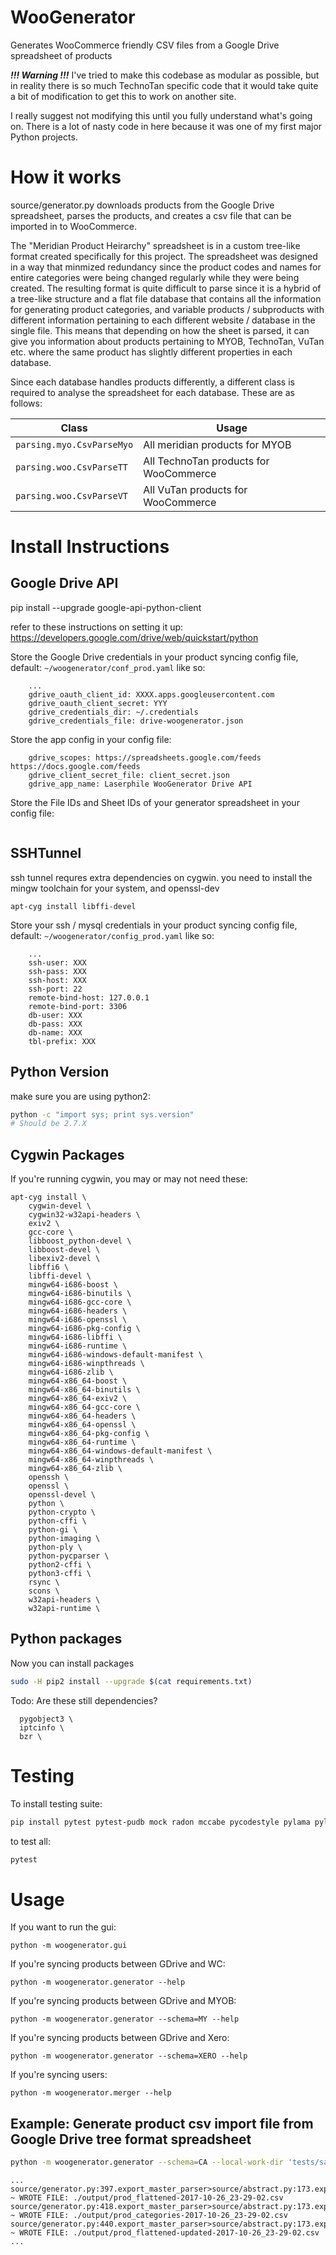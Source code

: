 # WooGenerator

Generates WooCommerce friendly CSV files from a Google Drive spreadsheet of products

***!!! Warning !!!***
I've tried to make this codebase as modular as possible, but in reality there is
so much TechnoTan specific code that it would take quite a bit of modification
to get this to work on another site.

I really suggest not modifying this until you fully understand what's going on.
There is a lot of nasty code in here because it was one of my first major Python
projects.

How it works
====
source/generator.py downloads products from the Google Drive spreadsheet, parses the
products, and creates a csv file that can be imported in to WooCommerce.

The "Meridian Product Heirarchy" spreadsheet is in a custom tree-like format
created specifically for this project. The spreadsheet was designed in a way
that minmized redundancy since the product codes and names for entire categories
were being changed regularly while they were being created. The resulting
format is quite difficult to parse since it is a hybrid of a tree-like structure
and a flat file database that contains all the information for generating product
categories, and variable products / subproducts with different information
pertaining to each different website / database in the single file. This means
that depending on how the sheet is parsed, it can give you information about
products pertaining to MYOB, TechnoTan, VuTan etc. where the same product has
slightly different properties in each database.

Since each database handles products differently, a different class is required
to analyse the spreadsheet for each database. These are as follows:

| Class | Usage |
| --- | --- |
| `parsing.myo.CsvParseMyo` | All meridian products for MYOB |
| `parsing.woo.CsvParseTT` | All TechnoTan products for WooCommerce |
| `parsing.woo.CsvParseVT` | All VuTan products for WooCommerce |



Install Instructions
====================

Google Drive API
----------------

pip install --upgrade google-api-python-client

refer to these instructions on setting it up:
https://developers.google.com/drive/web/quickstart/python

Store the Google Drive credentials in your product syncing config file, default: `~/woogenerator/conf_prod.yaml` like so:

```
    ...
    gdrive_oauth_client_id: XXXX.apps.googleusercontent.com
    gdrive_oauth_client_secret: YYY
    gdrive_credentials_dir: ~/.credentials
    gdrive_credentials_file: drive-woogenerator.json
```

Store the app config in your config file:

```
    gdrive_scopes: https://spreadsheets.google.com/feeds https://docs.google.com/feeds
    gdrive_client_secret_file: client_secret.json
    gdrive_app_name: Laserphile WooGenerator Drive API
```

Store the File IDs and Sheet IDs of your generator spreadsheet in your config file:

```

```

SSHTunnel
---------

ssh tunnel requres extra dependencies on cygwin. you need to install the mingw toolchain for your system, and openssl-dev

``` shell
apt-cyg install libffi-devel
```

Store your ssh / mysql credentials in your product syncing config file, default: `~/woogenerator/config_prod.yaml` like so:

```
    ...
    ssh-user: XXX
    ssh-pass: XXX
    ssh-host: XXX
    ssh-port: 22
    remote-bind-host: 127.0.0.1
    remote-bind-port: 3306
    db-user: XXX
    db-pass: XXX
    db-name: XXX
    tbl-prefix: XXX

```

Python Version
---

make sure you are using python2:

```bash
python -c "import sys; print sys.version"
# Should be 2.7.X
```

Cygwin Packages
---------------
If you're running cygwin, you may or may not need these:

```
apt-cyg install \
    cygwin-devel \
    cygwin32-w32api-headers \
    exiv2 \
    gcc-core \
    libboost_python-devel \
    libboost-devel \
    libexiv2-devel \
    libffi6 \
    libffi-devel \
    mingw64-i686-boost \
    mingw64-i686-binutils \
    mingw64-i686-gcc-core \
    mingw64-i686-headers \
    mingw64-i686-openssl \
    mingw64-i686-pkg-config \
    mingw64-i686-libffi \
    mingw64-i686-runtime \
    mingw64-i686-windows-default-manifest \
    mingw64-i686-winpthreads \
    mingw64-i686-zlib \
    mingw64-x86_64-boost \
    mingw64-x86_64-binutils \
    mingw64-x86_64-exiv2 \
    mingw64-x86_64-gcc-core \
    mingw64-x86_64-headers \
    mingw64-x86_64-openssl \
    mingw64-x86_64-pkg-config \
    mingw64-x86_64-runtime \
    mingw64-x86_64-windows-default-manifest \
    mingw64-x86_64-winpthreads \
    mingw64-x86_64-zlib \
    openssh \
    openssl \
    openssl-devel \
    python \
    python-crypto \
    python-cffi \
    python-gi \
    python-imaging \
    python-ply \
    python-pycparser \
    python2-cffi \
    python3-cffi \
    rsync \
    scons \
    w32api-headers \
    w32api-runtime \
```

Python packages
---
Now you can install packages

```bash
sudo -H pip2 install --upgrade $(cat requirements.txt)
```

Todo: Are these still dependencies?
```
  pygobject3 \
  iptcinfo \
  bzr \
```

Testing
====
To install testing suite:
```bash
pip install pytest pytest-pudb mock radon mccabe pycodestyle pylama pylint
```
to test all:
```bash
pytest
```

Usage
====
If you want to run the gui:

`python -m woogenerator.gui`

If you're syncing products between GDrive and WC:

`python -m woogenerator.generator --help`

If you're syncing products between GDrive and MYOB:

`python -m woogenerator.generator --schema=MY --help`

If you're syncing products between GDrive and Xero:

`python -m woogenerator.generator --schema=XERO --help`

If you're syncing users:

`python -m woogenerator.merger --help`

Example: Generate product csv import file from Google Drive tree format spreadsheet
----

```bash
python -m woogenerator.generator --schema=CA --local-work-dir 'tests/sample_data' --skip-download-master --master-file 'tests/sample_data/generator_master_dummy.csv' --local-test-config 'generator_config_test.yaml'  --master-dialect-suggestion 'SublieCsvTable' --do-categories -v
```
```
...
source/generator.py:397.export_master_parser>source/abstract.py:173.export_items ~ WROTE FILE: ./output/prod_flattened-2017-10-26_23-29-02.csv
source/generator.py:418.export_master_parser>source/abstract.py:173.export_items ~ WROTE FILE: ./output/prod_categories-2017-10-26_23-29-02.csv
source/generator.py:440.export_master_parser>source/abstract.py:173.export_items ~ WROTE FILE: ./output/prod_flattened-updated-2017-10-26_23-29-02.csv
...
```